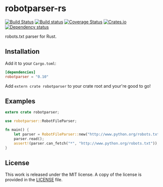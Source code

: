 # robotparser-rs

[![Build Status](https://travis-ci.org/messense/robotparser-rs.svg)](https://travis-ci.org/messense/robotparser-rs)
[![Build status](https://ci.appveyor.com/api/projects/status/usb5fo89sxq5txk3/branch/master?svg=true)](https://ci.appveyor.com/project/messense/robotparser-rs/branch/master)
[![Coverage Status](https://coveralls.io/repos/messense/robotparser-rs/badge.svg)](https://coveralls.io/r/messense/robotparser-rs)
[![Crates.io](https://img.shields.io/crates/v/robotparser.svg)](https://crates.io/crates/robotparser)
[![Dependency status](https://deps.rs/repo/github/messense/robotparser-rs/status.svg)](https://deps.rs/repo/github/messense/robotparser-rs)

robots.txt parser for Rust.


## Installation

Add it to your ``Cargo.toml``:

```toml
[dependencies]
robotparser = "0.10"
```

Add ``extern crate robotparser`` to your crate root and your're good to go!


## Examples

```rust
extern crate robotparser;

use robotparser::RobotFileParser;

fn main() {
    let parser = RobotFileParser::new("http://www.python.org/robots.txt");
    parser.read();
    assert!(parser.can_fetch("*", "http://www.python.org/robots.txt"));
}
```


## License

This work is released under the MIT license. A copy of the license is provided in the [LICENSE](./LICENSE) file.
